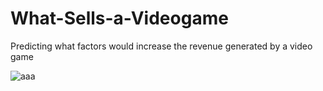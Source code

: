# What-Sells-a-Videogame
Predicting what factors would increase the revenue generated by a video game


![aaa](https://user-images.githubusercontent.com/118930159/213688552-e06bfdbc-1845-4293-b2b9-ff909b8e995c.png)
